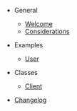 - General
  - [Welcome](general/welcome.md)
  - [Considerations](general/considerations.md)

- Examples
  - [User](examples/user.md)

- Classes
  - [Client](classes/client.md)

- [Changelog](CHANGELOG.md)
